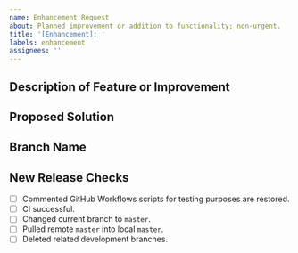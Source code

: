 ```yaml
---
name: Enhancement Request
about: Planned improvement or addition to functionality; non-urgent.
title: '[Enhancement]: '
labels: enhancement
assignees: ''
---
```


## Description of Feature or Improvement

## Proposed Solution

## Branch Name

## New Release Checks

- [ ] Commented GitHub Workflows scripts for testing purposes are restored.
- [ ] CI successful.
- [ ] Changed current branch to `master`.
- [ ] Pulled remote `master` into local `master`.
- [ ] Deleted related development branches.
